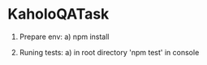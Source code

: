 # KaholoQATask
1. Prepare env:
    a) npm install

2. Runing tests:
    a) in root directory 'npm test' in console
